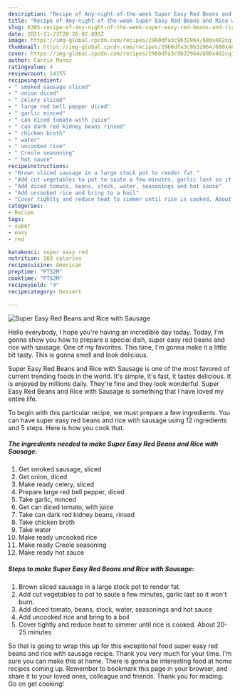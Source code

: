```yaml
---
description: "Recipe of Any-night-of-the-week Super Easy Red Beans and Rice with Sausage"
title: "Recipe of Any-night-of-the-week Super Easy Red Beans and Rice with Sausage"
slug: 6385-recipe-of-any-night-of-the-week-super-easy-red-beans-and-rice-with-sausage
date: 2021-11-23T20:26:02.891Z
image: https://img-global.cpcdn.com/recipes/2960dfa3c9b32964/680x482cq70/super-easy-red-beans-and-rice-with-sausage-recipe-main-photo.jpg
thumbnail: https://img-global.cpcdn.com/recipes/2960dfa3c9b32964/680x482cq70/super-easy-red-beans-and-rice-with-sausage-recipe-main-photo.jpg
cover: https://img-global.cpcdn.com/recipes/2960dfa3c9b32964/680x482cq70/super-easy-red-beans-and-rice-with-sausage-recipe-main-photo.jpg
author: Carrie Munoz
ratingvalue: 4
reviewcount: 14155
recipeingredient:
- " smoked sausage sliced"
- " onion diced"
- " celery sliced"
- " large red bell pepper diced"
- " garlic minced"
- " can diced tomato with juice"
- " can dark red kidney beans rinsed"
- " chicken broth"
- " water"
- " uncooked rice"
- " Creole seasoning"
- " hot sauce"
recipeinstructions:
- "Brown sliced sausage in a large stock pot to render fat."
- "Add cut vegetables to pot to saute a few minutes, garlic last so it won&#39;t burn."
- "Add diced tomato, beans, stock, water, seasonings and hot sauce"
- "Add uncooked rice and bring to a boil"
- "Cover tightly and reduce heat to simmer until rice is cooked. About 20-25 minutes"
categories:
- Recipe
tags:
- super
- easy
- red

katakunci: super easy red 
nutrition: 103 calories
recipecuisine: American
preptime: "PT32M"
cooktime: "PT52M"
recipeyield: "4"
recipecategory: Dessert

---
```



![Super Easy Red Beans and Rice with Sausage](https://img-global.cpcdn.com/recipes/2960dfa3c9b32964/680x482cq70/super-easy-red-beans-and-rice-with-sausage-recipe-main-photo.jpg)

Hello everybody, I hope you're having an incredible day today. Today, I'm gonna show you how to prepare a special dish, super easy red beans and rice with sausage. One of my favorites. This time, I'm gonna make it a little bit tasty. This is gonna smell and look delicious.

Super Easy Red Beans and Rice with Sausage is one of the most favored of current trending foods in the world. It's simple, it's fast, it tastes delicious. It is enjoyed by millions daily. They're fine and they look wonderful. Super Easy Red Beans and Rice with Sausage is something that I have loved my entire life.




To begin with this particular recipe, we must prepare a few ingredients. You can have super easy red beans and rice with sausage using 12 ingredients and 5 steps. Here is how you cook that.

<!--inarticleads1-->

##### The ingredients needed to make Super Easy Red Beans and Rice with Sausage:

1. Get  smoked sausage, sliced
1. Get  onion, diced
1. Make ready  celery, sliced
1. Prepare  large red bell pepper, diced
1. Take  garlic, minced
1. Get  can diced tomato, with juice
1. Take  can dark red kidney beans, rinsed
1. Take  chicken broth
1. Take  water
1. Make ready  uncooked rice
1. Make ready  Creole seasoning
1. Make ready  hot sauce




<!--inarticleads2-->

##### Steps to make Super Easy Red Beans and Rice with Sausage:

1. Brown sliced sausage in a large stock pot to render fat.
1. Add cut vegetables to pot to saute a few minutes, garlic last so it won&#39;t burn.
1. Add diced tomato, beans, stock, water, seasonings and hot sauce
1. Add uncooked rice and bring to a boil
1. Cover tightly and reduce heat to simmer until rice is cooked. About 20-25 minutes




So that is going to wrap this up for this exceptional food super easy red beans and rice with sausage recipe. Thank you very much for your time. I'm sure you can make this at home. There is gonna be interesting food at home recipes coming up. Remember to bookmark this page in your browser, and share it to your loved ones, colleague and friends. Thank you for reading. Go on get cooking!
